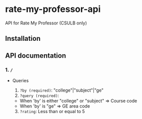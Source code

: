 # rate-my-professor-api
API for Rate My Professor (CSULB only)

## Installation

## API documentation

### 1. `/`

- Queries

  1. `?by (required)`: "college"|"subject"|"ge"
  2. `?query (required)`: 
    - When 'by' is either "college" or "subject" => Course code
    - When 'by' is "ge" => GE area code
  3. `?rating`: Less than or equal to 5
